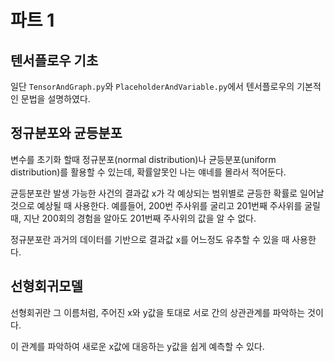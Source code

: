 # 파트 1
## 텐서플로우 기초
일단 `TensorAndGraph.py`와 `PlaceholderAndVariable.py`에서 텐서플로우의 기본적인 문법을 설명하였다.

## 정규분포와 균등분포
변수를 초기화 할때 정규분포(normal distribution)나 균등분포(uniform distribution)를 활용할 수 있는데, 확률알못인 나는 얘네를 몰라서 적어둔다.

균등분포란 발생 가능한 사건의 결과값 x가 각 예상되는 범위별로 균등한 확률로 일어날 것으로 예상될 때 사용한다.
예를들어, 200번 주사위를 굴리고 201번째 주사위를 굴릴 때, 지난 200회의 경험을 알아도 201번째 주사위의 값을 알 수 없다.

정규분포란 과거의 데이터를 기반으로 결과값 x를 어느정도 유추할 수 있을 때 사용한다.

## 선형회귀모델
선형회귀란 그 이름처럼, 주어진 x와 y값을 토대로 서로 간의 상관관계를 파악하는 것이다.

이 관계를 파악하여 새로운 x값에 대응하는 y값을 쉽게 예측할 수 있다.